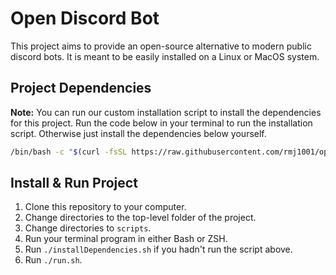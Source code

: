 # Open Discord Bot

This project aims to provide an open-source alternative to modern public discord
bots. It is meant to be easily installed on a Linux or MacOS system.

## Project Dependencies

**Note:** You can run our custom installation script to install the dependencies
for this project. Run the code below in your terminal to run the installation
script. Otherwise just install the dependencies below yourself.

```bash
/bin/bash -c "$(curl -fsSL https://raw.githubusercontent.com/rmj1001/open-discord-bot/main/installDependencies.sh)"
```

## Install & Run Project

1. Clone this repository to your computer.
2. Change directories to the top-level folder of the project.
3. Change directories to `scripts`.
4. Run your terminal program in either Bash or ZSH.
5. Run `./installDependencies.sh` if you hadn't run the script above.
6. Run `./run.sh`.
